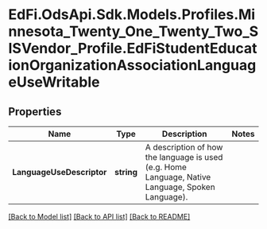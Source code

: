 # EdFi.OdsApi.Sdk.Models.Profiles.Minnesota_Twenty_One_Twenty_Two_SISVendor_Profile.EdFiStudentEducationOrganizationAssociationLanguageUseWritable
## Properties

Name | Type | Description | Notes
------------ | ------------- | ------------- | -------------
**LanguageUseDescriptor** | **string** | A description of how the language is used (e.g. Home Language, Native Language, Spoken Language). | 

[[Back to Model list]](../README.md#documentation-for-models) [[Back to API list]](../README.md#documentation-for-api-endpoints) [[Back to README]](../README.md)

